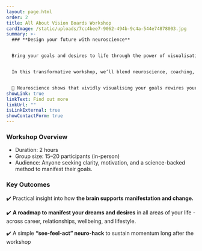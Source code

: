 ```yaml
---
layout: page.html
order: 2
title: All About Vision Boards Workshop
cardImage: /static/uploads/7cc4bee7-9062-494b-9c4a-544e74878003.jpg
summary: >-
  ### **Design your future with neuroscience**


  Bring your goals and desires to life through the power of visualisation and creativity.


  In this transformative workshop, we’ll blend neuroscience, coaching, and principles of quantum physics to design a vision board that truly aligns with your values and aspirations.


  🧠 Neuroscience shows that vividly visualising your goals rewires your brain, primes you to notice opportunities, and shifts reality before you even realise it.
showLink: true
linkText: Find out more
linkUrl: ""
isLinkExternal: true
showContactForm: true
---
```

### Workshop Overview

* Duration: 2 hours
* Group size: 15–20 participants (in-person)
* Audience: Anyone seeking clarity, motivation, and a science-backed method to manifest their goals.

### Key Outcomes

✔️ Practical insight into how **the brain supports** **manifestation and change.**

✔️ **A roadmap to manifest your dreams and desires** in all areas of your life - across career, relationships, wellbeing, and lifestyle.

✔️ A simple **“see-feel-act” neuro-hack** to sustain momentum long after the workshop
